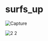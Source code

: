 # surfs_up

![Capture](https://user-images.githubusercontent.com/58860105/137639413-ec562c43-5bfe-4f92-b7ba-68af770fe218.PNG)







![2 2](https://user-images.githubusercontent.com/58860105/137639657-33ab5b9c-a8c2-4135-9abd-639b2d0b9cc7.PNG)
